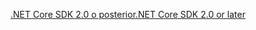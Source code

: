 [<span data-ttu-id="259a8-101">.NET Core SDK 2.0 o posterior</span><span class="sxs-lookup"><span data-stu-id="259a8-101">.NET Core SDK 2.0 or later</span></span>](https://www.microsoft.com/net/download)
